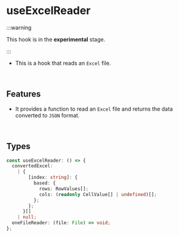 # useExcelReader

:::warning

This hook is in the **experimental** stage.

:::

- This is a hook that reads an `Excel` file.

<br/>

## Features

- It provides a function to read an `Excel` file and returns the data converted to `JSON` format.

<br/>

## Types

```typescript
const useExcelReader: () => {
  convertedExcel:
    | {
        [index: string]: {
          based: {
            rows: RowValues[];
            cols: (readonly CellValue[] | undefined)[];
          };
        };
      }[]
    | null;
  oneFileReader: (file: File) => void;
};
```

<br/>
